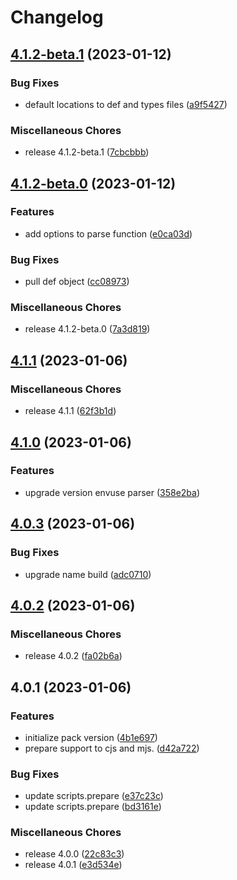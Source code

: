 # Changelog

## [4.1.2-beta.1](https://github.com/JonDotsoy/envuse.js/compare/v4.1.2-beta.0...v4.1.2-beta.1) (2023-01-12)


### Bug Fixes

* default locations to def and types files ([a9f5427](https://github.com/JonDotsoy/envuse.js/commit/a9f5427ed4fded71c8d61a37c19adfbfa75c4863))


### Miscellaneous Chores

* release 4.1.2-beta.1 ([7cbcbbb](https://github.com/JonDotsoy/envuse.js/commit/7cbcbbbeb20e9915ef1acfb6124cd029c72586a5))

## [4.1.2-beta.0](https://github.com/JonDotsoy/envuse.js/compare/v4.1.1...v4.1.2-beta.0) (2023-01-12)


### Features

* add options to parse function ([e0ca03d](https://github.com/JonDotsoy/envuse.js/commit/e0ca03d6f35776fdc953108eaed5aa1a8f1399b2))


### Bug Fixes

* pull def object ([cc08973](https://github.com/JonDotsoy/envuse.js/commit/cc089731a4a330365b6f7c4a8487543113151bb1))


### Miscellaneous Chores

* release 4.1.2-beta.0 ([7a3d819](https://github.com/JonDotsoy/envuse.js/commit/7a3d8199d1ecc95f72be6611df3498900bc5e297))

## [4.1.1](https://github.com/JonDotsoy/envuse.js/compare/v4.1.0...v4.1.1) (2023-01-06)


### Miscellaneous Chores

* release 4.1.1 ([62f3b1d](https://github.com/JonDotsoy/envuse.js/commit/62f3b1d9199f5747ceeb97755b5fbe2c0e9330db))

## [4.1.0](https://github.com/JonDotsoy/envuse.js/compare/v4.0.3...v4.1.0) (2023-01-06)


### Features

* upgrade version envuse parser ([358e2ba](https://github.com/JonDotsoy/envuse.js/commit/358e2bad81351736459570139a2f470335f089bf))

## [4.0.3](https://github.com/JonDotsoy/envuse.js/compare/v4.0.2...v4.0.3) (2023-01-06)


### Bug Fixes

* upgrade name build ([adc0710](https://github.com/JonDotsoy/envuse.js/commit/adc0710a75691f3ae3c82fa6b538df0f4b820765))

## [4.0.2](https://github.com/JonDotsoy/envuse.js/compare/v4.0.1...v4.0.2) (2023-01-06)


### Miscellaneous Chores

* release 4.0.2 ([fa02b6a](https://github.com/JonDotsoy/envuse.js/commit/fa02b6a05ce422925f6670ab4967e57f63e06a09))

## 4.0.1 (2023-01-06)


### Features

* initialize pack version ([4b1e697](https://github.com/JonDotsoy/envuse.js/commit/4b1e6979c196a5b8969abe3ff1944dfedbfeef8b))
* prepare support to cjs and mjs. ([d42a722](https://github.com/JonDotsoy/envuse.js/commit/d42a7226d8539809e0fda2f684147b06294d13a5))


### Bug Fixes

* update scripts.prepare ([e37c23c](https://github.com/JonDotsoy/envuse.js/commit/e37c23c30f1ec7ec93e85d083db9a19192d1e1e1))
* update scripts.prepare ([bd3161e](https://github.com/JonDotsoy/envuse.js/commit/bd3161e1f3236dddff78789f5950d0cb4e77b3ee))


### Miscellaneous Chores

* release 4.0.0 ([22c83c3](https://github.com/JonDotsoy/envuse.js/commit/22c83c383ce4dfae1c4a66bc735a7ca00fbeb47f))
* release 4.0.1 ([e3d534e](https://github.com/JonDotsoy/envuse.js/commit/e3d534e83afd059b39490bbab7d4df5b1bb36502))
